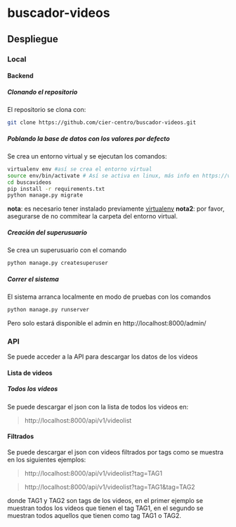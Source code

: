 # buscador-videos
## Despliegue
### Local
#### Backend

##### Clonando el repositorio
El repositorio se clona con:

```bash
git clone https://github.com/cier-centro/buscador-videos.git
```
##### Poblando la base de datos con los valores por defecto

Se crea un entorno virtual y se ejecutan los comandos:

```bash
virtualenv env #así se crea el entorno virtual
source env/bin/activate # Así se activa en linux, más info en https://virtualenv.pypa.io/en/stable/
cd buscavideos
pip install -r requirements.txt
python manage.py migrate

```
**nota**: es necesario tener instalado previamente [virtualenv](https://virtualenv.pypa.io/en/stable/)
**nota2**: por favor, asegurarse de no commitear la carpeta del entorno virtual.


##### Creación del superusuario
Se crea un superusuario con el comando 

```bash 
python manage.py createsuperuser
```

##### Correr el sistema
El sistema arranca localmente en modo de pruebas con los comandos 

```bash
python manage.py runserver
```

Pero solo estará disponible el admin en http://localhost:8000/admin/

### API
Se puede acceder a la API para descargar los datos de los videos

#### Lista de videos
##### Todos los videos
Se puede descargar el json con la lista de todos los videos en:

> http://localhost:8000/api/v1/videolist

#### Filtrados
Se puede descargar el json con videos filtrados por tags como se muestra en los siguientes ejemplos:

>  http://localhost:8000/api/v1/videolist?tag=TAG1

>  http://localhost:8000/api/v1/videolist?tag=TAG1&tag=TAG2

donde TAG1 y TAG2 son tags de los videos, en el primer ejemplo se muestran todos los videos que tienen el tag TAG1, en el segundo se muestran todos aquellos que tienen como tag TAG1 o TAG2.
